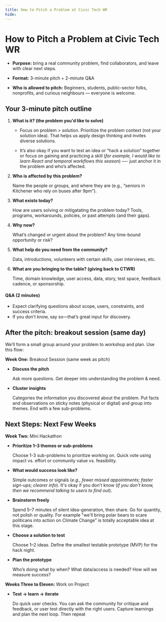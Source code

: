 ```yaml
---
title: How to Pitch a Problem at Civic Tech WR
hide:
---
```

# How to Pitch a Problem at Civic Tech WR

- **Purpose:** bring a real community problem, find collaborators, and leave with clear next steps.

- **Format:** 3-minute pitch + 2-minute Q&A

- **Who is allowed to pitch:** Beginners, students, public-sector folks, nonprofits, and curious neighbours — everyone is welcome.

## Your 3-minute pitch outline 

1. **What is it? (the problem you'd like to solve)**

	- Focus on problem > solution. Prioritize the problem context (not your solution idea). That helps us apply design thinking and invites diverse solutions.

	- It’s also okay if you want to test an idea or “hack a solution” together or focus on gaining and practicing a skill (*for example, I would like to learn React and temporal workflows this season*) —- just anchor it in the problem and who’s affected.

2. **Who is affected by this problem?**

	Name the people or groups, and where they are (e.g., “seniors in Kitchener who rely on buses after 9pm”).

3. **What exists today?**

	How are users solving or mitigatating the problem today?
	Tools, programs, workarounds, policies, or past attempts (and their gaps).

4. **Why now?** 

	What’s changed or urgent about the problem? Any time-bound opportunity or risk?

5. **What help do you need from the community?**

	Data, introductions, volunteers with certain skills, user interviews, etc.

6. **What are you bringing to the table? (giving back to CTWR)**

	Time, domain knowledge, user access, data, story, test space, feedback cadence, or sponsorship.

#### Q&A (2 minutes)

- Expect clarifying questions about scope, users, constraints, and success criteria.
- If you don’t know, say so—that’s great input for discovery.

## After the pitch: breakout session (same day)

We’ll form a small group around your problem to workshop and plan. Use this flow:

**Week One:** Breakout Session (same week as pitch)

- **Discuss the pitch**

	Ask more questions. Get deeper into understanding the problem & need.

- **Cluster insights**

	Categories the information you discovered about the problem. Put facts and observations on sticky notes (physical or digital) and group into themes. End with a few sub-problems.

## Next Steps: Next Few Weeks

**Week Two:** Mini Hackathon 

- **Prioritize 1–3 themes or sub-problems**

	Choose 1-3 sub-problems to prioritize working on. Quick vote using impact vs. effort or community value vs. feasibility.

- **What would success look like?**

	Simple outcomes or signals (*e.g., fewer missed appointments; faster sign-ups; clearer info*).
	It's okay if you don't know (*if you don't know, then we recommend talking to users to find out*).

- **Brainstorm freely**

	Spend 5–7 minutes of silent idea-generation, then share. Go for quantity, not polish or quality. For example "we'll bring polar bears to scare politicans into action on Climate Change" is totally acceptable idea at this stage.

- **Choose a solution to test**

	Choose 1–2 ideas. Define the smallest testable prototype (MVP) for the hack night.

- **Plan the prototype**

	Who’s doing what by when? What data/access is needed? How will we measure success?

**Weeks Three to Eleven:** Work on Project

- **Test → learn → iterate**

	Do quick user checks. You can ask the community for critique and feedback, or user test directly with the right users. Capture learnings and plan the next loop. Then repeat